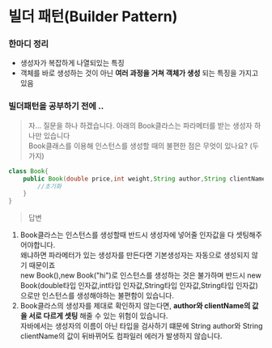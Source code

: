 빌더 패턴(Builder Pattern) 
===================================

### 한마디 정리 
- 생성자가 복잡하게 나열되있는 특징
- 객체를 바로 생성하는 것이 아닌 **여러 과정을 거쳐 객체가 생성** 되는 특징을 가지고 있음
  
### 빌더패턴을 공부하기 전에 ..  

> 자... 질문을 하나 하겠습니다. 아래의 Book클라스는 파라메터를 받는 생성자 하나만 있습니다 <br>
> Book클래스를 이용해 인스턴스를 생성할 때의 불편한 점은 무엇이 있나요?  (두가지) 

```java
class Book{
	public Book(double price,int weight,String author,String clientName){
		//초기화
	}
}
```

> 답변
1. Book클라스는 인스턴스를 생성할때 반드시 생성자에 넣어줄 인자값을 다 셋팅해주어야합니다. <br>
왜냐하면 파라메터가 있는 생성자를 만든다면 기본생성자는 자동으로 생성되지 않기 때문이죠 <br>
new Book(),new Book("hi")로 인스턴스를 생성하는 것은 불가하며 반드시 new Book(double타입 인자값,int타입 인자값,String타입 인자값,String타입 인자값)으로만 인스턴스를 생성해야하는 불편함이 있습니다.
2. Book클라스의 생성자를 제대로 확인하지 않는다면, **author와 clientName의 값을 서로 다르게 셋팅** 해줄 수 있는 위험이 있습니다. <br>
자바에서는 생성자의 이름이 아닌 타입을 검사하기 떄문에 String author와 String clientName의 값이 뒤바뀌어도 컴파일러 에러가 발생하지 않습니다. <br>














